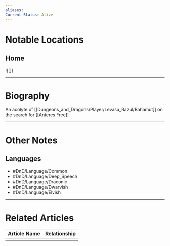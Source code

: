 ```yaml
---
aliases: 
Current Status: Alive
---
```

# Notable Locations
## Home
![[]]

---
# Biography
An acolyte of [[Dungeons_and_Dragons/Player/Levasa_Razul/Bahamut]] on the search for [[Anteres Free]]

---
# Other Notes
## Languages
- #DnD/Language/Common 
- #DnD/Language/Deep_Speech 
- #DnD/Language/Draconic 
- #DnD/Language/Dwarvish 
- #DnD/Language/Elvish 

---
# Related Articles

| Article Name | Relationship |
| ------------ | ------------ |
|              |              |
